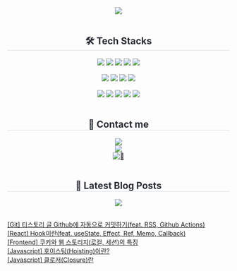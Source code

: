 
<div align="center">
  <!-- 👋 Welcome -->
  <img src="https://capsule-render.vercel.app/api?type=rounded&color=gradient&height=120&text=Hello%20I'm%20Emma&animation=fadeIn&fontColor=ffffff&fontSize=70" />
</div>
<br>

<div align="center">
  <h2 style="border-bottom: 1px solid #d8dee4; color: #282d33;">
    🛠️ Tech Stacks
  </h2>
  <div style="margin: 0 auto; text-align: center;" align="center">
    <img src="https://img.shields.io/badge/Javascript-F7DF1E?style=for-the-badge&logo=Javascript&logoColor=white">
    <img src="https://img.shields.io/badge/React-61DAFB?style=for-the-badge&logo=React&logoColor=white">
    <img src="https://img.shields.io/badge/Next.js-000000?style=for-the-badge&logo=Next.js&logoColor=white">
    <!-- <img src="https://img.shields.io/badge/HTML5-E34F26?style=for-the-badge&logo=HTML5&logoColor=white"> -->
    <!-- <img src="https://img.shields.io/badge/CSS3-1572B6?style=for-the-badge&logo=CSS3&logoColor=white"> -->
    <img src="https://img.shields.io/badge/Tailwind CSS-06B6D4?style=for-the-badge&logo=Tailwind CSS&logoColor=white">
    <img src="https://img.shields.io/badge/typescript-%233178C6.svg?&style=for-the-badge&logo=typescript&logoColor=white" />
    <br>
    <br>
    <img src="https://img.shields.io/badge/C-A8B9CC?style=for-the-badge&logo=C&logoColor=white">
    <img src="https://img.shields.io/badge/Java-007396?style=for-the-badge&logo=Java&logoColor=white">
    <img src="https://img.shields.io/badge/Python-3776AB?style=for-the-badge&logo=Python&logoColor=white">
    <img src="https://img.shields.io/badge/Firebase-FFCA28?style=for-the-badge&logo=Firebase&logoColor=white">
    <br>
    <br>
    <img src="https://img.shields.io/badge/Git-F05032?style=for-the-badge&logo=Git&logoColor=white">
    <img src="https://img.shields.io/badge/Prettier-F7B93E?style=for-the-badge&logo=Prettier&logoColor=white">
    <img src="https://img.shields.io/badge/Eslint-4B32C3?style=for-the-badge&logo=Eslint&logoColor=white">
    <img src="https://img.shields.io/badge/Netlify-00C7B7?style=for-the-badge&logo=Netlify&logoColor=white">
    <img src="https://img.shields.io/badge/Vercel-000000?style=for-the-badge&logo=Vercel&logoColor=white">
    <br>
  </div>
</div>
<br>

<div align="center">
  <h2 style="border-bottom: 1px solid #d8dee4; color: #282d33;">
    📨 Contact me
  </h2>
  <div align="center">
    <a href="mailto:ojm5155@gmail.com">
      <img src="https://img.shields.io/badge/Gmail-EA4335?style=for-the-badge&logo=Gmail&logoColor=white&link=mailto:ojm5155@gmail.com">
    </a>
  </div>
  <div align="center">
    <a href="https://dev-district.tistory.com">
      <img src="https://img.shields.io/badge/Tistory-000000?style=for-the-badge&logo=Tistory&logoColor=white&link=https://dev-district.tistory.com">
    </a>
  </div>
</div>

<div align="center">
  <!-- 👀 Visitors -->
  <a href="https://myhits.vercel.app">
    <img src="https://myhits.vercel.app/api/hit/https%3A%2F%2Fgithub.com%2Fojm51?color=gray&label=👀&size=small" alt="👀" />
  </a>
</div>
<br>

<div align="center">
  <h2 style="border-bottom: 1px solid #d8dee4; color: #282d33;">
    📕 Latest Blog Posts
  </h2>
  <div align="center">
    <a href="https://dev-district.tistory.com">
      <img src="https://img.shields.io/badge/Tistory-000000?style=for-the-badge&logo=Tistory&logoColor=white&link=https://dev-district.tistory.com">
    </a>
  </div>
</div>
<br>

<!-- <div align="center">
  <h2 style="border-bottom: 1px solid #d8dee4; color: #282d33;">
    🏅 Stats
  </h2>
  <div align="center">
    <img src="https://github-readme-stats.vercel.app/api?username=ojm51&custom_title=ojm51's Github Stat&bg_color=180,000000,&title_color=000000&text_color=000000" />
    <img src="https://github-readme-stats.vercel.app/api/top-langs/?username=ojm51&layout=compact&bg_color=180,000000,&title_color=000000&text_color=000000" />
  </div>
</div>
<br> -->
<a href="https://dev-district.tistory.com/86">[Git] 티스토리 글 Github에 자동으로 커밋하기(feat. RSS, Github Actions)</a></br>
<a href="https://dev-district.tistory.com/83">[React] Hook이란(feat. useState, Effect, Ref, Memo, Callback)</a></br>
<a href="https://dev-district.tistory.com/82">[Frontend] 쿠키와 웹 스토리지(로컬, 세션)의 특징</a></br>
<a href="https://dev-district.tistory.com/70">[Javascript] 호이스팅(Hoisting)이란?</a></br>
<a href="https://dev-district.tistory.com/81">[Javascript] 클로저(Closure)란</a></br>
